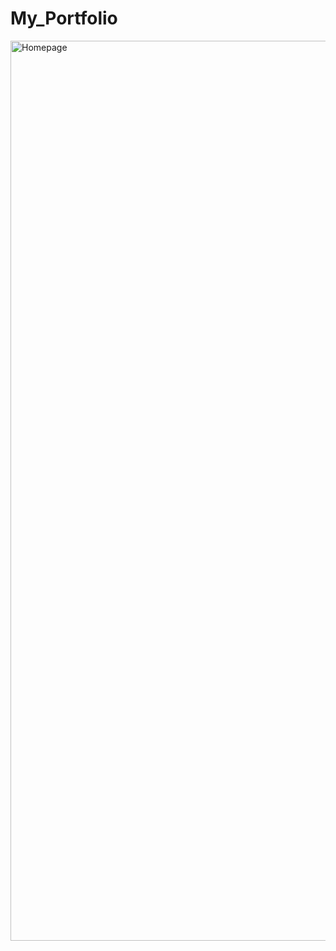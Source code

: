 # My_Portfolio
<img width="1440" alt="Homepage" src="https://user-images.githubusercontent.com/70610355/98282194-78922880-1f63-11eb-9e70-d8f30a0ffcf5.png">

